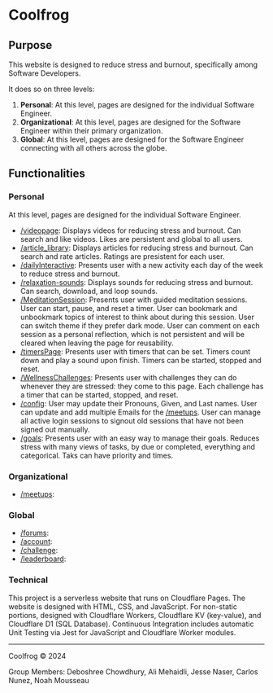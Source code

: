 # Coolfrog

## Purpose

This website is designed to reduce stress and burnout, specifically among Software Developers.

It does so on three levels:

1. **Personal**: At this level, pages are designed for the individual Software Engineer.
2. **Organizational**: At this level, pages are designed for the Software Engineer within their primary organization.
3. **Global**: At this level, pages are designed for the Software Engineer connecting with all others across the globe.

## Functionalities

### Personal

At this level, pages are designed for the individual Software Engineer.

- [/videopage](https://www.coolfrog.net/videopage): Displays videos for reducing stress and burnout. Can search and like videos. Likes are persistent and global to all users.
- [/article_library](https://www.coolfrog.net/article_library): Displays articles for reducing stress and burnout. Can search and rate articles. Ratings are presistent for each user.
- [/dailyInteractive](https://www.coolfrog.net/dailyInteractive): Presents user with a new activity each day of the week to reduce stress and burnout.
- [/relaxation-sounds](https://www.coolfrog.net/relaxation-sounds): Displays sounds for reducing stress and burnout. Can search, download, and loop sounds.
- [/MeditationSession](https://www.coolfrog.net/MeditationSession): Presents user with guided meditation sessions. User can start, pause, and reset a timer. User can bookmark and unbookmark topics of interest to think about during this session. User can switch theme if they prefer dark mode. User can comment on each session as a personal reflection, which is not persistent and will be cleared when leaving the page for reusability.
- [/timersPage](https://www.coolfrog.net/timersPage): Presents user with timers that can be set. Timers count down and play a sound upon finish. Timers can be started, stopped and reset.
- [/WellnessChallenges](https://www.coolfrog.net/WellnessChallenges): Presents user with challenges they can do whenever they are stressed: they come to this page. Each challenge has a timer that can be started, stopped, and reset.
- [/config](https://www.coolfrog.net/config): User may update their Pronouns, Given, and Last names. User can update and add multiple Emails for the [/meetups](https://www.coolfrog.net/meetups). User can manage all active login sessions to signout old sessions that have not been signed out manually.
- [/goals](https://www.coolfrog.net/goals): Presents user with an easy way to manage their goals. Reduces stress with many views of tasks, by due or completed, everything and categorical. Taks can have priority and times.

### Organizational

- [/meetups](https://www.coolfrog.net/meetups): 

### Global

- [/forums](https://www.coolfrog.net/forums): 
- [/account](https://www.coolfrog.net/account): 
- [/challenge](https://www.coolfrog.net/challenge): 
- [/leaderboard](https://www.coolfrog.net/leaderboard): 

### Technical

This project is a serverless website that runs on Cloudflare Pages. The website is designed with HTML, CSS, and JavaScript. For non-static portions, designed with Cloudflare Workers, Cloudflare KV (key-value), and Cloudflare D1 (SQL Database). Continuous Integration includes automatic Unit Testing via Jest for JavaScript and Cloudflare Worker modules.

---

Coolfrog © 2024

Group Members: Deboshree Chowdhury, Ali Mehaidli, Jesse Naser, Carlos Nunez, Noah Mousseau
